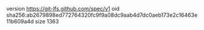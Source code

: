 version https://git-lfs.github.com/spec/v1
oid sha256:ab2679898ed772764320fc9f9a08dc9aab4d7dc0aeb173e2c16463e11b609a4d
size 1363
